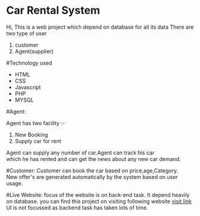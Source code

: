 # Car Rental System
Hi,
 This is a web  project which depend on database for all its data
 There are two type of user
  1. customer
  2. Agent(supplier)


#Technology used
<ul>
<li>HTML</li>
<li>CSS</li>
<li>Javascript</li>
<li>PHP</li>
<li>MYSQL</li>
</ul>

#Agent:
 <p> Agent has two facility :-
   <ol>
   <li>New Booking</li>
   <li>Supply car for rent</li>
   </ol>
  </p>
  
  Agent can supply any number of car.Agent can track his car<br/> which he has rented and can get the news about any new car demand.
  
#Customer:
 Customer can book the car based on price,age,Category.<br/>
 New offer's are generated automatically by the system based on user usage.

#Live Website:
 focus of the website is on back-end task. It depend heavily on database. you can find this project on visiting following website <a href="http://search.likesyou.org"> visit link</a>
 UI is not focussed as backend task has taken lots of time.
